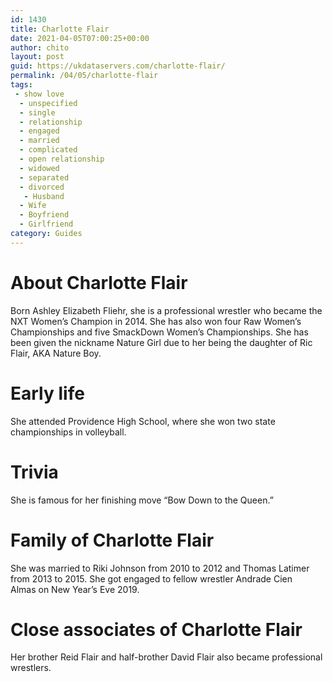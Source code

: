 ```yaml
---
id: 1430
title: Charlotte Flair
date: 2021-04-05T07:00:25+00:00
author: chito
layout: post
guid: https://ukdataservers.com/charlotte-flair/
permalink: /04/05/charlotte-flair
tags:
 - show love
  - unspecified
  - single
  - relationship
  - engaged
  - married
  - complicated
  - open relationship
  - widowed
  - separated
  - divorced
   - Husband
  - Wife
  - Boyfriend
  - Girlfriend
category: Guides
---
```




  
  
#  About Charlotte Flair
                  
                  
                  
Born Ashley Elizabeth Fliehr, she is a professional wrestler who became the NXT Women&#8217;s Champion in 2014. She has also won four Raw Women&#8217;s Championships and five SmackDown Women&#8217;s Championships. She has been given the nickname Nature Girl due to her being the daughter of Ric Flair, AKA Nature Boy.
                  
                
                
                
# Early life
                  
                  
                  
She attended Providence High School, where she won two state championships in volleyball.
                  
                
                
                
# Trivia
                  
                  
                  
She is famous for her finishing move &#8220;Bow Down to the Queen.&#8221;
                  
                
                
                
# Family of Charlotte Flair
                  
                  
                  
She was married to Riki Johnson from 2010 to 2012 and Thomas Latimer from 2013 to 2015. She got engaged to fellow wrestler Andrade Cien Almas on New Year&#8217;s Eve 2019. 
                  
                
                
                
# Close associates of Charlotte Flair
                  
                  
                  
Her brother Reid Flair and half-brother David Flair also became professional wrestlers. 
                  
                
              
            
          
          
          
    
    
  
